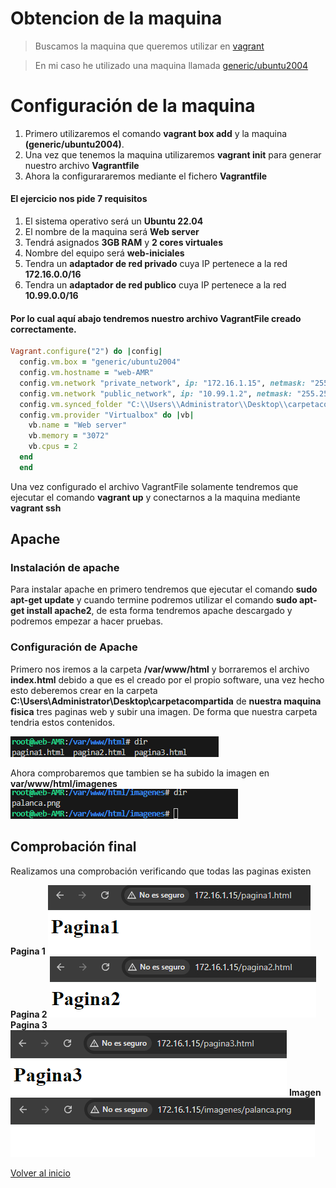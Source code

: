 # Obtencion de la maquina

> Buscamos la maquina que queremos utilizar en [vagrant](https://portal.cloud.hashicorp.com/vagrant/discover)

> En mi caso he utilizado una maquina llamada [generic/ubuntu2004](https://app.vagrantup.com/generic/boxes/ubuntu2004)


# Configuración de la maquina

1. Primero utilizaremos el comando **vagrant box add** y la maquina **(generic/ubuntu2004)**. 
2. Una vez que tenemos la maquina utilizaremos **vagrant init** para generar nuestro archivo **Vagrantfile** 
3. Ahora la configurararemos mediante el fichero **Vagrantfile** 


 #### El ejercicio nos pide 7 requisitos

1. El sistema operativo será un **Ubuntu 22.04**
2. El nombre de la maquina será **Web server**
3. Tendrá asignados **3GB RAM** y **2 cores virtuales**
4. Nombre del equipo será **web-iniciales**
5. Tendra un **adaptador de red privado** cuya IP pertenece a la red **172.16.0.0/16**
6. Tendra un **adaptador de red publico** cuya IP pertenece a la red **10.99.0.0/16**

#### Por lo cual aquí abajo tendremos nuestro archivo **VagrantFile** creado correctamente.

```ruby
Vagrant.configure("2") do |config|
  config.vm.box = "generic/ubuntu2004"
  config.vm.hostname = "web-AMR"
  config.vm.network "private_network", ip: "172.16.1.15", netmask: "255.255.0.0"
  config.vm.network "public_network", ip: "10.99.1.2", netmask: "255.255.0.0"
  config.vm.synced_folder "C:\\Users\\Administrator\\Desktop\\carpetacompartida", "/var/www/html"
  config.vm.provider "Virtualbox" do |vb|
    vb.name = "Web server"
    vb.memory = "3072"
    vb.cpus = 2
  end
  end
```

Una vez configurado el archivo VagrantFile solamente tendremos que ejecutar el comando **vagrant up** y conectarnos a la maquina mediante **vagrant ssh**

## Apache

### Instalación de apache

Para instalar apache en primero tendremos que ejecutar el comando **sudo apt-get update** y cuando termine podremos utilizar el comando **sudo apt-get install apache2**, de esta forma tendremos apache descargado y podremos empezar a hacer pruebas.

### Configuración de Apache
Primero nos iremos a la carpeta **/var/www/html** y borraremos el archivo **index.html** debido a que es el creado por el propio software, una vez hecho esto deberemos crear en la carpeta **C:\\Users\\Administrator\\Desktop\\carpetacompartida** de **nuestra maquina fisica** tres paginas web y subir una imagen. De forma que nuestra carpeta tendria estos contenidos.

![img](imagenes/image.png)

Ahora comprobaremos que tambien se ha subido la imagen en **var/www/html/imagenes**
![img](imagenes/imagen.png)

## Comprobación final
Realizamos una comprobación verificando que todas las paginas existen 

**Pagina 1**
![img](imagenes/pagina1.png)
**Pagina 2**
![img](imagenes/pagina2.png)
**Pagina 3**
![img](imagenes/pagina3.png)
**Imagen**
![img](imagenes/palanca.png)

[Volver al inicio](./../../index.md)